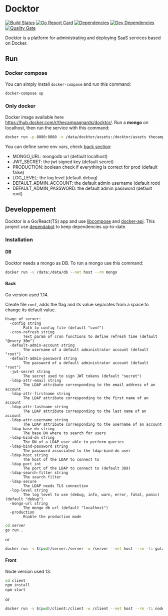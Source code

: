 # Docktor

[![Build Status](https://travis-ci.org/thecampagnards/docktor.svg?branch=master)](https://travis-ci.org/thecampagnards/docktor)
[![Go Report Card](https://goreportcard.com/badge/github.com/thecampagnards/docktor)](https://goreportcard.com/report/github.com/thecampagnards/docktor)
[![Dependencies](https://david-dm.org/thecampagnards/docktor/status.svg?path=client)](https://david-dm.org/thecampagnards/docktor?path=client&view=list)
[![Dev Dependencies](https://david-dm.org/thecampagnards/docktor/dev-status.svg?path=client)](https://david-dm.org/thecampagnards/docktor?path=client&type=dev&view=list)
[![Quality Gate](https://sonarcloud.io/api/project_badges/measure?project=thecampagnards_docktor&metric=alert_status)](https://sonarcloud.io/dashboard/index/thecampagnards_docktor)

Docktor is a platform for administrating and deploying SaaS services based on Docker.

## Run

### Docker compose

You can simply install `docker-compose` and run this command:

```sh
docker-compose up
```

### Only docker

Docker image available here <https://hub.docker.com/r/thecampagnards/docktor/>.
Run a **mongo** on localhost, then run the service with this command:

```sh
docker run -p 8080:8080 -v /data/docktor/assets:/docktor/assets thecampagnards/docktor
```

You can define some env vars, check [back section](#back):

- MONGO_URL: mongodb url (default localhost)
- JWT_SECRET: the jwt signed key (default secret)
- PRODUCTION: boolean check if everything is correct for prod (default false)
- LOG_LEVEL: the log level (default debug)
- DEFAULT_ADMIN_ACCOUNT: the default admin username (default root)
- DEFAULT_ADMIN_PASSWORD: the default admin password (default root)

## Developpement

Docktor is a Go/React(TS) app and use [libcompose](https://github.com/portainer/libcompose) and [docker-api](https://github.com/moby/moby). This project use [dependabot](https://dependabot.com/) to keep dependencies up-to-date.

### Installation

#### DB

Docktor needs a mongo as DB. To run a mongo use this command:

```bash
docker run -v /data:/data/db --net host --rm mongo
```

#### Back

Go version used 1.14.

Create file `conf`, adds the flag and its value separates from a space to change its default value.

```text
Usage of server:
  -config string
        Path to config file (default "conf")
  -cron-refresh string
        Text param of cron functions to define refresh time (default "@every 30m")
  -default-admin-account string
        The username of a default administrator account (default "root")
  -default-admin-password string
        The password of a default administrator account (default "root")
  -jwt-secret string
        The secret used to sign JWT tokens (default "secret")
  -ldap-attr-email string
        The LDAP attribute corresponding to the email address of an account
  -ldap-attr-firstname string
        The LDAP attribute corresponding to the first name of an account
  -ldap-attr-lastname string
        The LDAP attribute corresponding to the last name of an account
  -ldap-attr-username string
        The LDAP attribute corresponding to the username of an account
  -ldap-base-dn string
        The base DN where to search for users
  -ldap-bind-dn string
        The DN of a LDAP user able to perform queries
  -ldap-bind-password string
        The password associated to the ldap-bind-dn user
  -ldap-host string
        The host of the LDAP to connect to
  -ldap-port int
        The port of the LDAP to connect to (default 389)
  -ldap-search-filter string
        The search filter
  -ldap-secure
        The LDAP needs TLS connection
  -log-level string
        The log level to use (debug, info, warn, error, fatal, panic) (default "debug")
  -mongo-url string
        The mongo db url (default "localhost")
  -production
        Enable the production mode
```

```bash
cd server
go run .
```

or

```bash
docker run -v $(pwd)/server:/server -w /server --net host --rm -ti golang:1.14 go run .
```

#### Front

Node version used 13.

```bash
cd client
npm install
npm start
```

or

```bash
docker run -v $(pwd)/client:/client -w /client --net host --rm -ti node:13 sh -c 'npm install && npm start'
```
